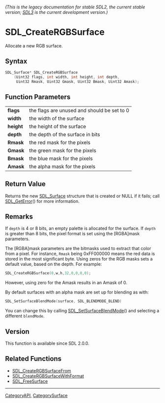 ###### (This is the legacy documentation for stable SDL2, the current stable version; [SDL3](https://wiki.libsdl.org/SDL3/) is the current development version.)
# SDL_CreateRGBSurface

Allocate a new RGB surface.

## Syntax

```c
SDL_Surface* SDL_CreateRGBSurface
    (Uint32 flags, int width, int height, int depth,
     Uint32 Rmask, Uint32 Gmask, Uint32 Bmask, Uint32 Amask);

```

## Function Parameters

|                |                                             |
| -------------- | ------------------------------------------- |
| **flags**      | the flags are unused and should be set to 0 |
| **width**      | the width of the surface                    |
| **height**     | the height of the surface                   |
| **depth**      | the depth of the surface in bits            |
| **Rmask**      | the red mask for the pixels                 |
| **Gmask**      | the green mask for the pixels               |
| **Bmask**      | the blue mask for the pixels                |
| **Amask**      | the alpha mask for the pixels               |

## Return Value

Returns the new [SDL_Surface](SDL_Surface) structure that is created or
NULL if it fails; call [SDL_GetError](SDL_GetError)() for more information.

## Remarks

If `depth` is 4 or 8 bits, an empty palette is allocated for the surface.
If `depth` is greater than 8 bits, the pixel format is set using the
[RGBA]mask parameters.

The [RGBA]mask parameters are the bitmasks used to extract that color from
a pixel. For instance, `Rmask` being 0xFF000000 means the red data is
stored in the most significant byte. Using zeros for the RGB masks sets a
default value, based on the depth. For example:

```c++
SDL_CreateRGBSurface(0,w,h,32,0,0,0,0);
```

However, using zero for the Amask results in an Amask of 0.

By default surfaces with an alpha mask are set up for blending as with:

```c++
SDL_SetSurfaceBlendMode(surface, SDL_BLENDMODE_BLEND)
```

You can change this by calling
[SDL_SetSurfaceBlendMode](SDL_SetSurfaceBlendMode)() and selecting a
different `blendMode`.

## Version

This function is available since SDL 2.0.0.

## Related Functions

* [SDL_CreateRGBSurfaceFrom](SDL_CreateRGBSurfaceFrom)
* [SDL_CreateRGBSurfaceWithFormat](SDL_CreateRGBSurfaceWithFormat)
* [SDL_FreeSurface](SDL_FreeSurface)

----
[CategoryAPI](CategoryAPI), [CategorySurface](CategorySurface)

